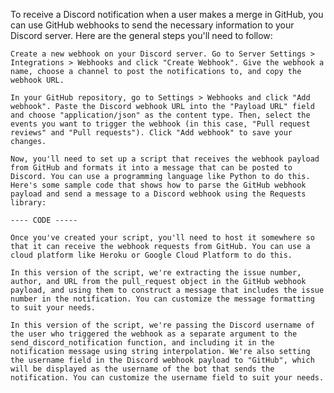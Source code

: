 To receive a Discord notification when a user makes a merge in GitHub, you can use GitHub webhooks to send the necessary information to your Discord server. Here are the general steps you'll need to follow:

    Create a new webhook on your Discord server. Go to Server Settings > Integrations > Webhooks and click "Create Webhook". Give the webhook a name, choose a channel to post the notifications to, and copy the webhook URL.

    In your GitHub repository, go to Settings > Webhooks and click "Add webhook". Paste the Discord webhook URL into the "Payload URL" field and choose "application/json" as the content type. Then, select the events you want to trigger the webhook (in this case, "Pull request reviews" and "Pull requests"). Click "Add webhook" to save your changes.

    Now, you'll need to set up a script that receives the webhook payload from GitHub and formats it into a message that can be posted to Discord. You can use a programming language like Python to do this. Here's some sample code that shows how to parse the GitHub webhook payload and send a message to a Discord webhook using the Requests library:

    ---- CODE -----

    Once you've created your script, you'll need to host it somewhere so that it can receive the webhook requests from GitHub. You can use a cloud platform like Heroku or Google Cloud Platform to do this.

    In this version of the script, we're extracting the issue number, author, and URL from the pull_request object in the GitHub webhook payload, and using them to construct a message that includes the issue number in the notification. You can customize the message formatting to suit your needs.

    In this version of the script, we're passing the Discord username of the user who triggered the webhook as a separate argument to the send_discord_notification function, and including it in the notification message using string interpolation. We're also setting the username field in the Discord webhook payload to "GitHub", which will be displayed as the username of the bot that sends the notification. You can customize the username field to suit your needs.